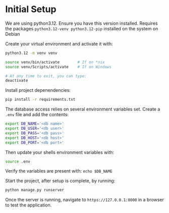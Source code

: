 # Initial Setup
We are using python3.12. Ensure you have this version installed.
Requires the packages `python3.12-venv python3.12-pip` installed on the system on Debian

Create your virtual environment and activate it with:
```bash
python3.12 -m venv venv

source venv/bin/activate        # If on *nix
source venv/Scripts/activate    # If on Windows

# At any time to exit, you can type:
deactivate
```

Install project depenendencies:
```bash
pip install -r requirements.txt
```

The database access relies on several environment variables set. Create a `.env` file and add the contents:
```bash
export DB_NAME='<db name>'
export DB_USER='<db user>'
export DB_PASS='<db pass>'
export DB_HOST='<db host>'
export DB_PORT='<db port>'
```

Then update your shells environment variables with:
```bash
source .env
```
Verify the variables are present with: `echo $DB_NAME`


Start the project, after setup is complete, by running:
```bash
python manage.py runserver
```

Once the server is running, navigate to `https://127.0.0.1:8000` in a browser to test the application.

